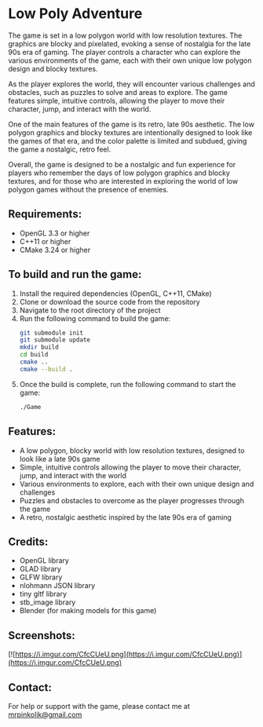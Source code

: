 # Low Poly Adventure

The game is set in a low polygon world with low resolution textures. The graphics are blocky and pixelated, evoking a sense of nostalgia for the late 90s era of gaming. The player controls a character who can explore the various environments of the game, each with their own unique low polygon design and blocky textures.

As the player explores the world, they will encounter various challenges and obstacles, such as puzzles to solve and areas to explore. The game features simple, intuitive controls, allowing the player to move their character, jump, and interact with the world.

One of the main features of the game is its retro, late 90s aesthetic. The low polygon graphics and blocky textures are intentionally designed to look like the games of that era, and the color palette is limited and subdued, giving the game a nostalgic, retro feel.

Overall, the game is designed to be a nostalgic and fun experience for players who remember the days of low polygon graphics and blocky textures, and for those who are interested in exploring the world of low polygon games without the presence of enemies.

## Requirements:
- OpenGL 3.3 or higher
- C++11 or higher
- CMake 3.24 or higher

## To build and run the game:
1. Install the required dependencies (OpenGL, C++11, CMake)
2. Clone or download the source code from the repository
3. Navigate to the root directory of the project
4. Run the following command to build the game:
	```bash
	git submodule init
	git submodule update
	mkdir build
	cd build
	cmake ..
	cmake --build .
	```
5. Once the build is complete, run the following command to start the game:
	```bash
	./Game
	```

## Features:
- A low polygon, blocky world with low resolution textures, designed to look like a late 90s game
- Simple, intuitive controls allowing the player to move their character, jump, and interact with the world
- Various environments to explore, each with their own unique design and challenges
- Puzzles and obstacles to overcome as the player progresses through the game
- A retro, nostalgic aesthetic inspired by the late 90s era of gaming

## Credits:
- OpenGL library
- GLAD library
- GLFW library
- nlohmann JSON library
- tiny gltf library
- stb_image library
- Blender (for making models for this game)

## Screenshots:
[![https://i.imgur.com/CfcCUeU.png](https://i.imgur.com/CfcCUeU.png)](https://i.imgur.com/CfcCUeU.png)

## Contact:
For help or support with the game, please contact me at mrpinkolik@gmail.com
